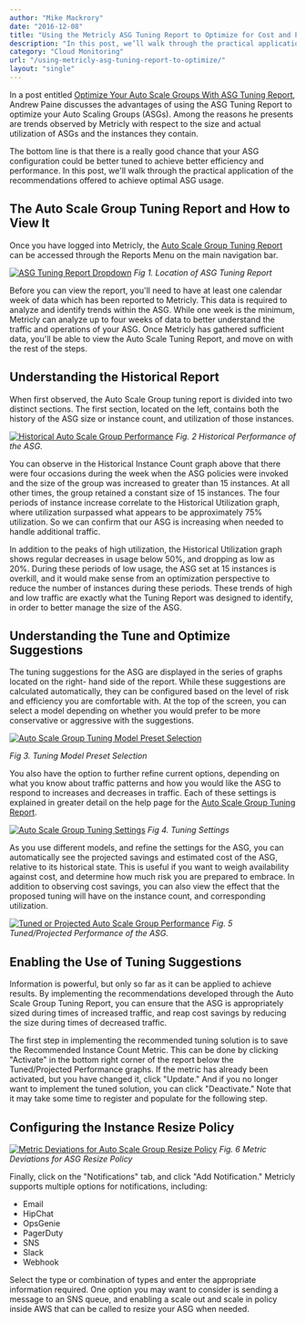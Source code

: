 ```yaml
---
author: "Mike Mackrory"
date: "2016-12-08"
title: "Using the Metricly ASG Tuning Report to Optimize for Cost and Performance"
description: "In this post, we’ll walk through the practical application of recommendations offered in the Auto Scale Group Tuning Report to achieve optimal ASG usage."
category: "Cloud Monitoring"
url: "/using-metricly-asg-tuning-report-to-optimize/"
layout: "single"
---
```


In a post entitled [Optimize Your Auto Scale Groups With ASG Tuning Report](/optimize-auto-scale-groups-asg-tuning-report), Andrew Paine discusses the advantages of using the ASG Tuning Report to optimize your Auto Scaling Groups (ASGs). Among the reasons he presents are trends observed by Metricly with respect to the size and actual utilization of ASGs and the instances they contain.

The bottom line is that there is a really good chance that your ASG configuration could be better tuned to achieve better efficiency and performance. In this post, we'll walk through the practical application of the recommendations offered to achieve optimal ASG usage.

The Auto Scale Group Tuning Report and How to View It
-----------------------------------------------------

Once you have logged into Metricly, the [Auto Scale Group Tuning Report](https://app.netuitive.com/#/reports/asgtuning/latest) can be accessed through the Reports Menu on the main navigation bar.

[![ASG Tuning Report Dropdown](https://s3-us-west-2.amazonaws.com/com-netuitive-app-usw2-public/wp-content/uploads/2017/07/ReportsDropdown.png)](https://s3-us-west-2.amazonaws.com/com-netuitive-app-usw2-public/wp-content/uploads/2017/07/ReportsDropdown.png)
*Fig 1. Location of ASG Tuning Report*

Before you can view the report, you'll need to have at least one calendar week of data which has been reported to Metricly. This data is required to analyze and identify trends within the ASG. While one week is the minimum, Metricly can analyze up to four weeks of data to better understand the traffic and operations of your ASG. Once Metricly has gathered sufficient data, you'll be able to view the Auto Scale Tuning Report, and move on with the rest of the steps.

Understanding the Historical Report
-----------------------------------

When first observed, the Auto Scale Group tuning report is divided into two distinct sections. The first section, located on the left, contains both the history of the ASG size or instance count, and utilization of those instances.

[![Historical Auto Scale Group Performance](https://s3-us-west-2.amazonaws.com/com-netuitive-app-usw2-public/wp-content/uploads/2017/07/Historical-ASG-Performance.png)](https://s3-us-west-2.amazonaws.com/com-netuitive-app-usw2-public/wp-content/uploads/2017/07/Historical-ASG-Performance.png)
*Fig. 2 Historical Performance of the ASG.*

You can observe in the Historical Instance Count graph above that there were four occasions during the week when the ASG policies were invoked and the size of the group was increased to greater than 15 instances. At all other times, the group retained a constant size of 15 instances. The four periods of instance increase correlate to the Historical Utilization graph, where utilization surpassed what appears to be approximately 75% utilization. So we can confirm that our ASG is increasing when needed to handle additional traffic.

In addition to the peaks of high utilization, the Historical Utilization graph shows regular decreases in usage below 50%, and dropping as low as 20%. During these periods of low usage, the ASG set at 15 instances is overkill, and it would make sense from an optimization perspective to reduce the number of instances during these periods. These trends of high and low traffic are exactly what the Tuning Report was designed to identify, in order to better manage the size of the ASG.

Understanding the Tune and Optimize Suggestions
-----------------------------------------------

The tuning suggestions for the ASG are displayed in the series of graphs located on the right- hand side of the report. While these suggestions are calculated automatically, they can be configured based on the level of risk and efficiency you are comfortable with. At the top of the screen, you can select a model depending on whether you would prefer to be more conservative or aggressive with the suggestions.

[![Auto Scale Group Tuning Model Preset Selection](https://s3-us-west-2.amazonaws.com/com-netuitive-app-usw2-public/wp-content/uploads/2017/07/Auto-Scale-Group-Tuning-Model-Preset-Selection.png)](https://s3-us-west-2.amazonaws.com/com-netuitive-app-usw2-public/wp-content/uploads/2017/07/Auto-Scale-Group-Tuning-Model-Preset-Selection.png)

*Fig 3. Tuning Model Preset Selection*

You also have the option to further refine current options, depending on what you know about traffic patterns and how you would like the ASG to respond to increases and decreases in traffic. Each of these settings is explained in greater detail on the help page for the [Auto Scale Group Tuning Report](https://docs.metricly.com/reports/reports-asg-recommendations/).

[![Auto Scale Group Tuning Settings](https://s3-us-west-2.amazonaws.com/com-netuitive-app-usw2-public/wp-content/uploads/2017/07/Auto-Scale-Group-Tuning-Settings-1024x59.png)](https://s3-us-west-2.amazonaws.com/com-netuitive-app-usw2-public/wp-content/uploads/2017/07/Auto-Scale-Group-Tuning-Settings.png)
*Fig 4. Tuning Settings*

As you use different models, and refine the settings for the ASG, you can automatically see the projected savings and estimated cost of the ASG, relative to its historical state. This is useful if you want to weigh availability against cost, and determine how much risk you are prepared to embrace. In addition to observing cost savings, you can also view the effect that the proposed tuning will have on the instance count, and corresponding utilization.

[![Tuned or Projected Auto Scale Group Performance](https://s3-us-west-2.amazonaws.com/com-netuitive-app-usw2-public/wp-content/uploads/2017/07/Tuned-or-Projected-Auto-Scale-Group-Performance.png)](https://s3-us-west-2.amazonaws.com/com-netuitive-app-usw2-public/wp-content/uploads/2017/07/Tuned-or-Projected-Auto-Scale-Group-Performance.png)
*Fig. 5 Tuned/Projected Performance of the ASG.*

Enabling the Use of Tuning Suggestions
--------------------------------------

Information is powerful, but only so far as it can be applied to achieve results. By implementing the recommendations developed through the Auto Scale Group Tuning Report, you can ensure that the ASG is appropriately sized during times of increased traffic, and reap cost savings by reducing the size during times of decreased traffic.

The first step in implementing the recommended tuning solution is to save the Recommended Instance Count Metric. This can be done by clicking "Activate" in the bottom right corner of the report below the Tuned/Projected Performance graphs. If the metric has already been activated, but you have changed it, click "Update." And if you no longer want to implement the tuned solution, you can click "Deactivate." Note that it may take some time to register and populate for the following step.

Configuring the Instance Resize Policy
--------------------------------------

[![Metric Deviations for Auto Scale Group Resize Policy](https://s3-us-west-2.amazonaws.com/com-netuitive-app-usw2-public/wp-content/uploads/2017/07/Metric-Deviations-for-Auto-Scale-Group-Resize-Policy.png)](https://s3-us-west-2.amazonaws.com/com-netuitive-app-usw2-public/wp-content/uploads/2017/07/Metric-Deviations-for-Auto-Scale-Group-Resize-Policy.png)
*Fig. 6 Metric Deviations for ASG Resize Policy*

Finally, click on the "Notifications" tab, and click "Add Notification." Metricly supports multiple options for notifications, including:

-   Email
-   HipChat
-   OpsGenie
-   PagerDuty
-   SNS
-   Slack
-   Webhook

Select the type or combination of types and enter the appropriate information required. One option you may want to consider is sending a message to an SNS queue, and enabling a scale out and scale in policy inside AWS that can be called to resize your ASG when needed.
